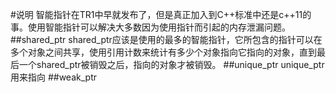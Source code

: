 #说明
智能指针在TR1中早就发布了，但是真正加入到C++标准中还是c++11的事。使用智能指针可以解决大多数因为使用指针而引起的内存泄漏问题。
##shared\_ptr
shared\_ptr应该是使用的最多的智能指针，它所包含的指针可以在多个对象之间共享，使用引用计数来统计有多少个对象指向它指向的对象，直到最后一个shared\_ptr被销毁之后，指向的对象才被销毁。
##unique\_ptr
unique\_ptr用来指向
##weak\_ptr




